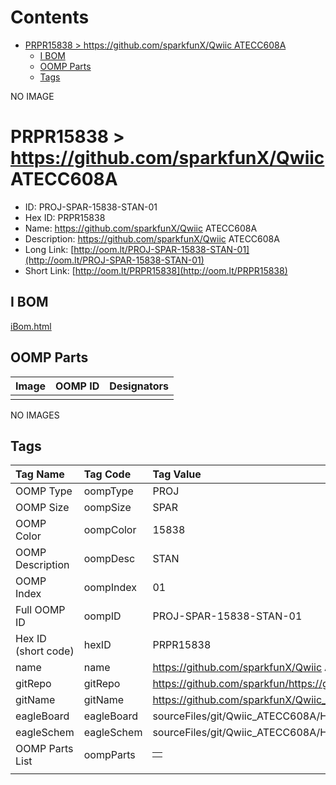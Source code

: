 



Contents
========

* [PRPR15838 > https://github.com/sparkfunX/Qwiic ATECC608A](#prpr15838--httpsgithubcomsparkfunxqwiic-atecc608a)
	* [I BOM](#i-bom)
	* [OOMP Parts](#oomp-parts)
	* [Tags](#tags)
  
NO IMAGE  
# PRPR15838 > https://github.com/sparkfunX/Qwiic ATECC608A

- ID: PROJ-SPAR-15838-STAN-01
- Hex ID: PRPR15838
- Name: https://github.com/sparkfunX/Qwiic ATECC608A
- Description: https://github.com/sparkfunX/Qwiic ATECC608A
- Long Link: [http://oom.lt/PROJ-SPAR-15838-STAN-01](http://oom.lt/PROJ-SPAR-15838-STAN-01)
- Short Link: [http://oom.lt/PRPR15838](http://oom.lt/PRPR15838)

## I BOM
  
[iBom.html](https://htmlpreview.github.io/?https://github.com/oomlout/oomlout_OOMP_projects_V2/blob/main/PROJ/SPAR/15838/STAN/01/ibom.html)
## OOMP Parts
  

|Image|OOMP ID|Designators|
| :--- | :--- | :--- |
||||
  
NO IMAGES  
## Tags
  

|Tag Name|Tag Code|Tag Value|
| :--- | :--- | :--- |
|OOMP Type|oompType|PROJ|
|OOMP Size|oompSize|SPAR|
|OOMP Color|oompColor|15838|
|OOMP Description|oompDesc|STAN|
|OOMP Index|oompIndex|01|
|Full OOMP ID|oompID|PROJ-SPAR-15838-STAN-01|
|Hex ID (short code)|hexID|PRPR15838|
|name|name|https://github.com/sparkfunX/Qwiic ATECC608A|
|gitRepo|gitRepo|https://github.com/sparkfun/https://github.com/sparkfunX/Qwiic_ATECC608A|
|gitName|gitName|https://github.com/sparkfunX/Qwiic_ATECC608A|
|eagleBoard|eagleBoard|sourceFiles/git/Qwiic_ATECC608A/Hardware/Qwiic_ATECC608A.brd|
|eagleSchem|eagleSchem|sourceFiles/git/Qwiic_ATECC608A/Hardware/Qwiic_ATECC608A.sch|
|OOMP Parts List|oompParts|<table><tr><td></td></tr></table>|
||||
